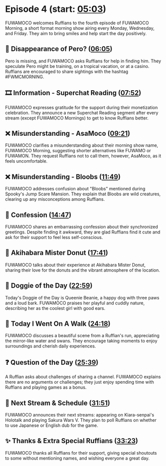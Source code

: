 # Episode 4 (start: [05:03](https://youtu.be/cS_4XGXUOeg?t=05m03s))

FUWAMOCO welcomes Ruffians to the fourth episode of FUWAMOCO Morning, a short format morning show airing every Monday, Wednesday, and Friday. They aim to bring smiles and help start the day positively.

## 💜 Disappearance of Pero? ([06:05](https://youtu.be/cS_4XGXUOeg?t=06m05s))

Pero is missing, and FUWAMOCO asks Ruffians for help in finding him. They speculate Pero might be training, on a tropical vacation, or at a casino. Ruffians are encouraged to share sightings with the hashtag #FWMCMORNING.

## 🎞️ Information - Superchat Reading ([07:52](https://youtu.be/cS_4XGXUOeg?t=07m52s))

FUWAMOCO expresses gratitude for the support during their monetization celebration. They announce a new Superchat Reading segment after every stream (except FUWAMOCO Mornings) to get to know Ruffians better.

## ❌ Misunderstanding - AsaMoco ([09:21](https://youtu.be/cS_4XGXUOeg?t=09m21s))

FUWAMOCO clarifies a misunderstanding about their morning show name, FUWAMOCO Morning, suggesting shorter alternatives like FUWAMO or FUWAMON. They request Ruffians not to call them, however, AsaMoco, as it feels uncomfortable.

## ❌ Misunderstanding - Bloobs ([11:49](https://youtu.be/cS_4XGXUOeg?t=11m49s))

FUWAMOCO addresses confusion about "Bloobs" mentioned during Spooky's Jump Scare Mansion. They explain that Bloobs are wild creatures, clearing up any misconceptions among Ruffians.

## 🙊 Confession ([14:47](https://youtu.be/cS_4XGXUOeg?t=14m47s))

FUWAMOCO shares an embarrassing confession about their synchronized greetings. Despite finding it awkward, they are glad Ruffians find it cute and ask for their support to feel less self-conscious.

## 🍩 Akihabara Mister Donut ([17:41](https://youtu.be/cS_4XGXUOeg?t=17m41s))

FUWAMOCO talks about their experience at Akihabara Mister Donut, sharing their love for the donuts and the vibrant atmosphere of the location.

## 🐶 Doggie of the Day ([22:59](https://youtu.be/cS_4XGXUOeg?t=22m59s))

Today's Doggie of the Day is Queenie Beanie, a happy dog with three paws and a loud bark. FUWAMOCO praises her playful and cuddly nature, describing her as the coolest girl with good ears.

## 🚶 Today I Went On A Walk ([24:18](https://youtu.be/cS_4XGXUOeg?t=24m18s))

FUWAMOCO discusses a beautiful scene from a Ruffian's run, appreciating the mirror-like water and swans. They encourage taking moments to enjoy surroundings and cherish daily experiences.

## ❓ Question of the Day ([25:39](https://youtu.be/cS_4XGXUOeg?t=25m39s))

A Ruffian asks about challenges of sharing a channel. FUWAMOCO explains there are no arguments or challenges; they just enjoy spending time with Ruffians and playing games as a bonus.

## 📅 Next Stream & Schedule ([31:51](https://youtu.be/cS_4XGXUOeg?t=31m51s))

FUWAMOCO announces their next streams: appearing on Kiara-senpai's Holotalk and playing Sakura Wars V. They plan to poll Ruffians on whether to use Japanese or English dub for the game.

## ✨ Thanks & Extra Special Ruffians ([33:23](https://youtu.be/cS_4XGXUOeg?t=33m23s))

FUWAMOCO thanks all Ruffians for their support, giving special shoutouts to some without mentioning names, and wishing everyone a great day.
